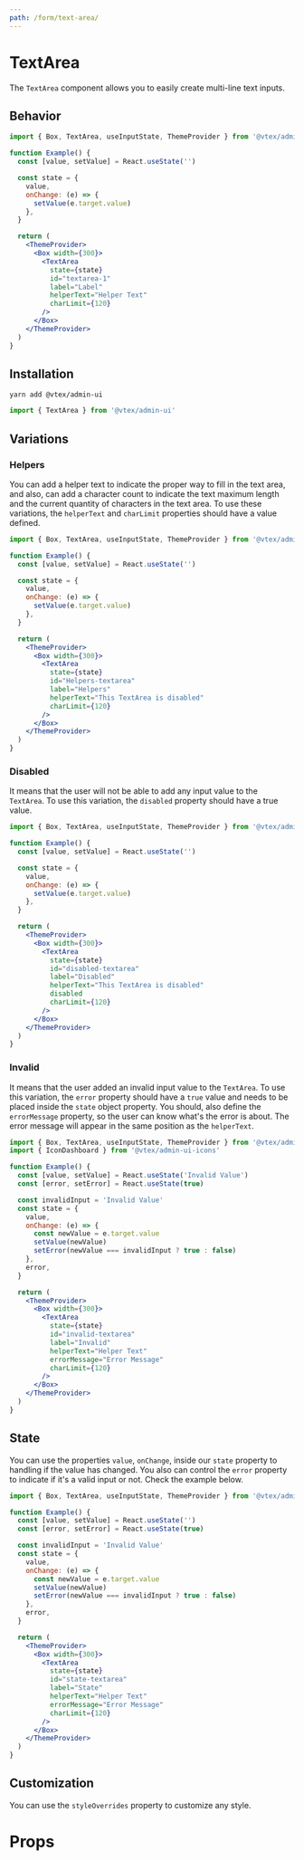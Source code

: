 ```yaml
---
path: /form/text-area/
---
```


# TextArea

The `TextArea` component allows you to easily create multi-line text inputs.

## Behavior

```jsx
import { Box, TextArea, useInputState, ThemeProvider } from '@vtex/admin-ui'

function Example() {
  const [value, setValue] = React.useState('')

  const state = {
    value,
    onChange: (e) => {
      setValue(e.target.value)
    },
  }

  return (
    <ThemeProvider>
      <Box width={300}>
        <TextArea
          state={state}
          id="textarea-1"
          label="Label"
          helperText="Helper Text"
          charLimit={120}
        />
      </Box>
    </ThemeProvider>
  )
}
```

## Installation

```static
yarn add @vtex/admin-ui
```

```jsx static
import { TextArea } from '@vtex/admin-ui'
```

## Variations

### Helpers

You can add a helper text to indicate the proper way to fill in the text area, and also, can add a character count to indicate the text maximum length and the current quantity of characters in the text area. To use these variations, the `helperText` and `charLimit` properties should have a value defined.

```jsx
import { Box, TextArea, useInputState, ThemeProvider } from '@vtex/admin-ui'

function Example() {
  const [value, setValue] = React.useState('')

  const state = {
    value,
    onChange: (e) => {
      setValue(e.target.value)
    },
  }

  return (
    <ThemeProvider>
      <Box width={300}>
        <TextArea
          state={state}
          id="Helpers-textarea"
          label="Helpers"
          helperText="This TextArea is disabled"
          charLimit={120}
        />
      </Box>
    </ThemeProvider>
  )
}
```

### Disabled

It means that the user will not be able to add any input value to the `TextArea`. To use this variation, the `disabled` property should have a true value.

```jsx
import { Box, TextArea, useInputState, ThemeProvider } from '@vtex/admin-ui'

function Example() {
  const [value, setValue] = React.useState('')

  const state = {
    value,
    onChange: (e) => {
      setValue(e.target.value)
    },
  }

  return (
    <ThemeProvider>
      <Box width={300}>
        <TextArea
          state={state}
          id="disabled-textarea"
          label="Disabled"
          helperText="This TextArea is disabled"
          disabled
          charLimit={120}
        />
      </Box>
    </ThemeProvider>
  )
}
```

### Invalid

It means that the user added an invalid input value to the `TextArea`. To use this variation, the `error` property should have a `true` value and needs to be placed inside the `state` object property. You should, also define the `errorMessage` property, so the user can know what's the error is about. The error message will appear in the same position as the `helperText`.

```jsx
import { Box, TextArea, useInputState, ThemeProvider } from '@vtex/admin-ui'
import { IconDashboard } from '@vtex/admin-ui-icons'

function Example() {
  const [value, setValue] = React.useState('Invalid Value')
  const [error, setError] = React.useState(true)

  const invalidInput = 'Invalid Value'
  const state = {
    value,
    onChange: (e) => {
      const newValue = e.target.value
      setValue(newValue)
      setError(newValue === invalidInput ? true : false)
    },
    error,
  }

  return (
    <ThemeProvider>
      <Box width={300}>
        <TextArea
          state={state}
          id="invalid-textarea"
          label="Invalid"
          helperText="Helper Text"
          errorMessage="Error Message"
          charLimit={120}
        />
      </Box>
    </ThemeProvider>
  )
}
```

## State

You can use the properties `value`, `onChange`, inside our `state` property to handling if the value has changed. You also can control the `error` property to indicate if it's a valid input or not. Check the example below.

```jsx
import { Box, TextArea, useInputState, ThemeProvider } from '@vtex/admin-ui'

function Example() {
  const [value, setValue] = React.useState('')
  const [error, setError] = React.useState(true)

  const invalidInput = 'Invalid Value'
  const state = {
    value,
    onChange: (e) => {
      const newValue = e.target.value
      setValue(newValue)
      setError(newValue === invalidInput ? true : false)
    },
    error,
  }

  return (
    <ThemeProvider>
      <Box width={300}>
        <TextArea
          state={state}
          id="state-textarea"
          label="State"
          helperText="Helper Text"
          errorMessage="Error Message"
          charLimit={120}
        />
      </Box>
    </ThemeProvider>
  )
}
```

## Customization

You can use the `styleOverrides` property to customize any style.

# Props

<proptypes heading="TextArea" component="TextArea" />

